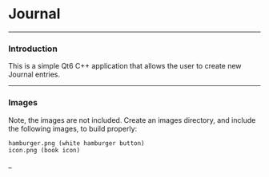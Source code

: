 # Journal

---

### Introduction

This is a simple Qt6 C++ application that allows the user to 
create new Journal entries.

---

### Images

Note, the images are not included.
Create an images directory, and include the following images, to build properly:

	hamburger.png (white hamburger button)
	icon.png (book icon)

_
